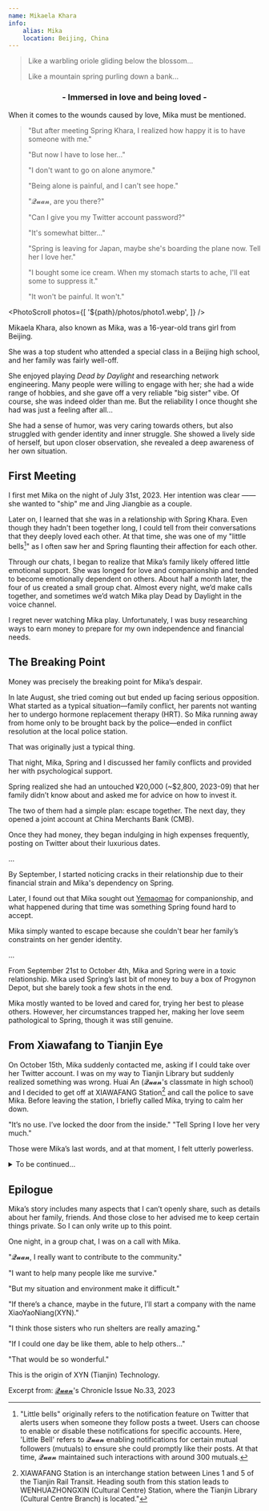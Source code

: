 ```yaml
---
name: Mikaela Khara
info:
    alias: Mika
    location: Beijing, China
---
```


> Like a warbling oriole gliding below the blossom... 
> 
> Like a mountain spring purling down a bank...

<h3 align = "center">- Immersed in love and being loved -</h3>

When it comes to the wounds caused by love, Mika must be mentioned.

> "But after meeting Spring Khara, I realized how happy it is to have someone with me."
>
> "But now I have to lose her..."
>
> "I don't want to go on alone anymore."
>
> "Being alone is painful, and I can't see hope."
>
> "𝓠𝓾𝓪𝓷, are you there?"
>
> "Can I give you my Twitter account password?"
>
> "It's somewhat bitter..."
>
> "Spring is leaving for Japan, maybe she's boarding the plane now. Tell her I love her."
>
> "I bought some ice cream. When my stomach starts to ache, I'll eat some to suppress it."
>
> "It won't be painful. It won't."

<PhotoScroll photos={[
'${path}/photos/photo1.webp',
]} />

Mikaela Khara, also known as Mika,
was a 16-year-old trans girl from Beijing.

She was a top student who attended a special class in a Beijing high school, and her family was fairly well-off.

She enjoyed playing *Dead by Daylight* and researching network engineering.
Many people were willing to engage with her;
she had a wide range of hobbies,
and she gave off a very reliable "big sister" vibe.
Of course, she was indeed older than me.
But the reliability I once thought she had was just a feeling after all...

She had a sense of humor,
was very caring towards others,
but also struggled with gender identity and inner struggle.
She showed a lively side of herself,
but upon closer observation,
she revealed a deep awareness of her own situation.

## First Meeting

I first met Mika on the night of July 31st, 2023.
Her intention was clear ——
she wanted to "ship" me and Jing Jiangbie as a couple.

Later on, I learned that she was in a relationship with Spring Khara.
Even though they hadn't been together long,
I could tell from their conversations that they deeply loved each other.
At that time, she was one of my "little bells[^1]" as I often saw her and Spring flaunting their affection for each other.

Through our chats,
I began to realize that Mika’s family likely offered little emotional support.
She was longed for love and companionship and tended to become emotionally dependent on others.
About half a month later,
the four of us created a small group chat.
Almost every night, we’d make calls together,
and sometimes we’d watch Mika play Dead by Daylight in the voice channel.

I regret never watching Mika play.
Unfortunately, I was busy researching ways to earn money to prepare for my own independence and financial needs.

## The Breaking Point

Money was precisely the breaking point for Mika’s despair.

In late August, she tried coming out but ended up facing serious opposition.
What started as a typical situation—family conflict,
her parents not wanting her to undergo hormone replacement therapy (HRT).
So Mika running away from home only to be brought back by the police—ended in conflict resolution at the local police station.

That was originally just a typical thing.

That night, Mika, Spring and I discussed her family conflicts and provided her with psychological support.

Spring realized she had an untouched ¥20,000 (~$2,800, 2023-09) that her family didn’t know about and asked me for advice on how to invest it.

The two of them had a simple plan: escape together.
The next day, they opened a joint account at China Merchants Bank (CMB).

Once they had money, they began indulging in high expenses frequently, posting on Twitter about their luxurious dates.

...

By September, I started noticing cracks in their relationship due to their financial strain and Mika's dependency on Spring.

Later, I found out that Mika sought out [Yemaomao](https://twitter.com/cmtfdd) for companionship,
and what happened during that time was something Spring found hard to accept.

Mika simply wanted to escape because she couldn't bear her family’s constraints on her gender identity.

...

From September 21st to October 4th,
Mika and Spring were in a toxic relationship.
Mika used Spring’s last bit of money to buy a box of Progynon Depot,
but she barely took a few shots in the end.

Mika mostly wanted to be loved and cared for,
trying her best to please others.
However, her circumstances trapped her,
making her love seem pathological to Spring,
though it was still genuine.

## From Xiawafang to Tianjin Eye

On October 15th, Mika suddenly contacted me,
asking if I could take over her Twitter account.
I was on my way to Tianjin Library but suddenly realized something was wrong.
Huai An (𝓠𝓾𝓪𝓷's classmate in high school) and I decided to get off at XIAWAFANG Station[^2] and call the police to save Mika.
Before leaving the station, I briefly called Mika, trying to calm her down.

"It’s no use. I’ve locked the door from the inside."
"Tell Spring I love her very much."

Those were Mika’s last words, and at that moment, I felt utterly powerless.


<details>
<summary>To be continued...</summary>

I received confirmed news of Mika’s departure on October 24th.

Because of a previous competition I qualified for, I went to Sanchakou(three-river-junction) that day. 

Since parking wasn’t allowed inside the Children's Palace,
we changed clothes in the parking lot beneath the Tianjin Eye.  

And just as we got out of the car, the message came through:  

“They couldn’t bring her back.”

“This is Yongle Bridge, with the Tianjin Eye perched on top. It’s a perfect spot for a date. If you ever have the chance to visit, I’ll treat you to a ride~”  

“Thank you, 𝓠𝓾𝓪𝓷~ I’ve been thinking about riding it for a while. When the time comes, will you join me?”  

As I stood before the Tianjin Eye, these memories came flooding back, freezing everything in place. I forced myself to suppress the sorrow, and although I didn’t perform well, I still completed the final performance of the competition.  

Later, I asked a friend about their impression of Mika:

> I think Mika was just a poor child, probably insecure and desperately wanting someone to rely on.
>  
> Her experiences were so similar to mine.
>  
> Her body was covered in scars from the beatings she endured at home. When I saw them, I wanted to cry. 
>  
> I think... she probably died full of grievances. It didn’t seem like relief at all.
>  
> From what I could tell, before she died, she still wanted to feel love. If someone could have gone to her in person and hugged her, it might have made a difference.
>  
> I could have gone...  
>  
> I had promised to visit her in December, to spend Christmas with her, to make dumplings and eat boiled shrimp together.
>  
> There were times when it felt like she was begging me to come.

From Sanchakou, 
if you follow the Ziya River and the North Canal upstream,
the currents will carry you northward,
all the way to the heart of Beijing.

And now, here I am,
standing at Sanchakou,
where past memories and thoughts all seem to converge.

Her sudden departure brought everything to an abrupt halt,
as if all the stories left unfinished were frozen in that moment. 

All those promises...making dumplings, celebrating Christmas...have now become dreams with nowhere to rest.

I don’t think Mika truly wanted to leave this world.
She was just so desperate for someone to hear her inner cries,
for someone to hold her and offer her a place to belong.
She lived too clearly in a world too complicated, and she carried that clarity alone,
hidden beneath layers of pain that eventually overwhelmed her like a flood.  

“If I had realized sooner and been firmer, would things have turned out differently?”
 
This question haunts me like a recurring nightmare.
But time moves on without compassion,
moving forward without pause, leaving us only with regret and endless longing.

Standing at Sanchakou, the cold wind brushes against my face.

Before me, the rivers flow endlessly—they merge, part, and course toward the Bohai Sea, never turning back, much like life itself.

Mika once said,  
“I hope that one day we can sit on the Tianjin Eye and admire the view together.”  

I know now that she may never get to see that view.  
But her story, her love, and her misunderstood persistence will forever remain in the hearts of those who remember her.

Love has never really disappears...it’s just that we can no longer speak it to her in person.

<PhotoScroll photos={[
'${path}/photos/photo2.webp',
'${path}/photos/photo3.webp',
'${path}/photos/photo4.webp',
]} />

</details>

## Epilogue

Mika’s story includes many aspects that I can’t openly share,
such as details about her family, friends.
And those close to her advised me to keep certain things private.
So I can only write up to this point.

One night, in a group chat, I was on a call with Mika.

"𝓠𝓾𝓪𝓷, I really want to contribute to the community."

"I want to help many people like me survive."

"But my situation and environment make it difficult."

"If there’s a chance, maybe in the future, I’ll start a company with the name XiaoYaoNiang(XYN)."

"I think those sisters who run shelters are really amazing."

"If I could one day be like them, able to help others…"

"That would be so wonderful."

This is the origin of XYN (Tianjin) Technology.

Excerpt from: [𝓠𝓾𝓪𝓷](https://twitter.com/yqua_)'s Chronicle Issue No.33, 2023

[^1]: "Little bells" originally refers to the notification feature on Twitter that alerts users when someone they follow posts a tweet. Users can choose to enable or disable these notifications for specific accounts. Here, 'Little Bell' refers to 𝓠𝓾𝓪𝓷 enabling notifications for certain mutual followers (mutuals) to ensure she could promptly like their posts. At that time, 𝓠𝓾𝓪𝓷 maintained such interactions with around 300 mutuals.

[^2]: XIAWAFANG Station is an interchange station between Lines 1 and 5 of the Tianjin Rail Transit. Heading south from this station leads to WENHUAZHONGXIN (Cultural Centre) Station, where the Tianjin Library (Cultural Centre Branch) is located."

<!-- 翻译备注： -->

<!-- 先说一下人物关系：
铨：文章的作者，后面的那个节选自是她自己的记录集，可以不用翻直接用传统的contributor写法也不是不行。
江别：璟江别，铨曾经的对象，目前似乎已经不在社群。
Mika：条目主 mikaela_khara
泉：Spring_Khara，mika的对象，目前已经不在社群。
夜猫猫：在 Mika 离开后离开人世，和 Mika 有着特殊关系，并要求不上 OAU。
怀安：铨高中阶段的同伴 

有的事情比较复杂，关于夜猫猫、Mika、泉之间发生的具体的事情，是被本条目模糊处理的内容。
-->

<!-- 整个故事的发生地点主要在天津地区。 -->

<!-- 黎明杀机：Dead by Daylight

CMB：招商银行

下瓦房站：XIAWAFANG Station（备注这个是因为天津用大写拼音，其他城市有用大写的也有用小写的）

天眼：天津之眼摩天轮（这部分故事之前还没写全）

小药娘网络科技：全称“天津小药娘网络科技工作室”，官方英文名称对应 XYN (Tianjin) Technology，由于注册名称等原因似乎有限公司未能注册成功，不能使用 Co.,Ltd，只能使用个人独资的公司，后缀是 Office。 -->
